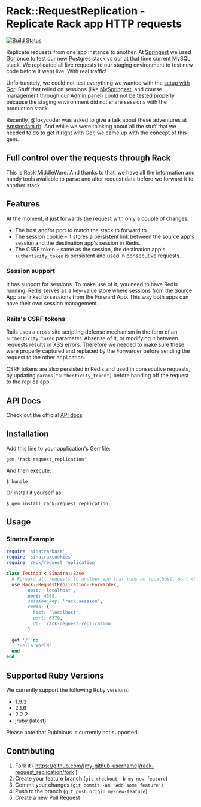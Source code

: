 # Rack::RequestReplication - Replicate Rack app HTTP requests

[![Build Status](https://travis-ci.org/Springest/rack-request_replication.svg?branch=master)](https://travis-ci.org/Springest/rack-request_replication)

Replicate requests from one app instance to another. At
[Springest](http://www.springest.com) we used
[Gor](https://github.com/buger/gor) once to test our new Postgres stack
vs our at that time current MySQL stack.
We replicated all live requests to our staging environment to test new
code before it went live. With real traffic!

Unfortunately, we could not test everything we wanted with the
[setup with Gor](http://devblog.springest.com/testing-big-infrastructure-changes-at-springest).
Stuff that relied on sessions (like
[MySpringest](https://www.springest.com/my-springest), and course
management through our [Admin panel](http://providers.springest.com/))
could not be tested properly because the staging environment did not
share sessions with the production stack.

Recently, @foxycoder was asked to give a talk about these adventures at
[Amsterdam.rb](http://www.meetup.com/Amsterdam-rb/events/206133762/).
And while we were thinking about all the stuff that we needed to do to
get it right with Gor, we came up with the concept of this gem.

## Full control over the requests through Rack

This is Rack MiddleWare. And thanks to that, we have all the information
and handy tools available to parse and alter request data before we
forward it to another stack.


## Features

At the moment, it just forwards the request with only a couple of
changes:

- The host and/or port to match the stack to forward to.
- The session cookie – it stores a persistent link between the source
  app's session and the destination app's session in Redis.
- The CSRF token – same as the session, the destination app's
  `authenticity_token` is persistent and used in consecutive requests.

### Session support

It has support for sessions. To make use of it, you need to have Redis
running. Redis serves as a key-value store where sessions from the
Source App are linked to sessions from the Forward App. This way both
apps can have their own session management.

### Rails's CSRF tokens

Rails uses a cross site scripting defense mechanism in the form of an
`authenticity_token` parameter. Absense of it, or modifying it between
requests results in XSS errors. Therefore we needed to make sure these
were properly captured and replaced by the Forwarder before sending the
request to the other application.

CSRF tokens are also persisted in Redis and used in consecutive requests, by
updating `params["authenticity_token"]` before handing off the request
to the replica app.

## API Docs

Check out the official [API docs](http://rubydoc.info/gems/rack-request_replication)

## Installation

Add this line to your application's Gemfile:

    gem 'rack-request_replication'

And then execute:

    $ bundle

Or install it yourself as:

    $ gem install rack-request_replication

## Usage

### Sinatra Example

```ruby
require 'sinatra/base'
require 'sinatra/cookies'
require 'rack/request_replication'

class TestApp < Sinatra::Base
  # Forward all requests to another app that runs on localhost, port 4568
  use Rack::RequestReplication::Forwarder,
        host: 'localhost',
        port: 4568,
        session_key: 'rack.session',
        redis: {
          host: 'localhost',
          port: 6379,
          db: 'rack-request-replication'
        }

  get '/' do
    'Hello World'
  end
end
```

## Supported Ruby Versions

We currently support the following Ruby versions:

 - 1.9.3
 - 2.1.6
 - 2.2.2
 - jruby (latest)

Please note that Rubinious is currently not supported.

## Contributing

1. Fork it ( https://github.com/[my-github-username]/rack-request_replication/fork )
2. Create your feature branch (`git checkout -b my-new-feature`)
3. Commit your changes (`git commit -am 'Add some feature'`)
4. Push to the branch (`git push origin my-new-feature`)
5. Create a new Pull Request
